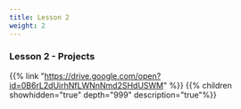 ```yaml
---
title: Lesson 2
weight: 2
---
```


### Lesson 2 - Projects

{{% link "https://drive.google.com/open?id=0B6rL2dUirhNfLWNnNmd2SHdUSWM" %}}
{{% children showhidden="true" depth="999" description="true"%}}
